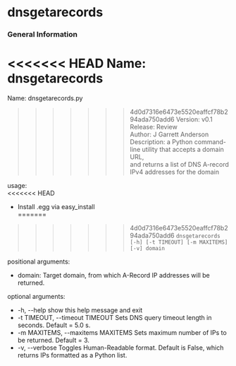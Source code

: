 # dnsgetarecords

### General Information
<<<<<<< HEAD
Name: dnsgetarecords
=======
Name: dnsgetarecords.py  
>>>>>>> 4d0d7316e6473e5520eaffcf78b294ada750add6
Version: v0.1  
Release: Review  
Author: J Garrett Anderson  
Description:  a Python command-line utility that accepts a domain URL,  
and returns a list of DNS A-record IPv4 addresses for the domain


usage:   
<<<<<<< HEAD
* Install .egg via easy_install   
=======
>>>>>>> 4d0d7316e6473e5520eaffcf78b294ada750add6
```dnsgetarecords [-h] [-t TIMEOUT] [-m MAXITEMS] [-v] domain```

positional arguments:  
* domain: Target domain, from which A-Record IP addresses will be returned.

optional arguments:  
  * -h, --help            show this help message and exit
  * -t TIMEOUT, --timeout TIMEOUT
                        Sets DNS query timeout length in seconds. Default =
                        5.0 s.
  * -m MAXITEMS, --maxitems MAXITEMS
                        Sets maximum number of IPs to be returned. Default =
                        3.
  * -v, --verbose         Toggles Human-Readable format. Default is False, which
                        returns IPs formatted as a Python list.



